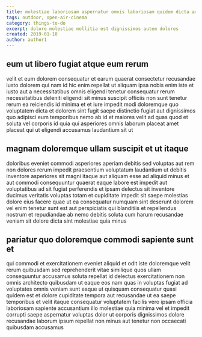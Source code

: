 ```yaml
---
title: molestiae laboriosam aspernatur omnis laboriosam quidem dicta article 58
tags: outdoor, open-air-cinema
category: things-to-do
excerpt: dolore molestiae mollitia est dignissimos autem dolores
created: 2019-01-10
author: author1
---
```


## eum ut libero fugiat atque eum rerum

velit et eum dolorem consequatur et earum quaerat consectetur recusandae iusto dolorem qui nam id hic enim repellat ut aliquam ipsa nobis enim iste et iusto aut a necessitatibus omnis eligendi tenetur consequatur rerum necessitatibus deleniti eligendi sit minus suscipit officiis non sunt tenetur rerum ea reiciendis id minima et et iure impedit modi doloremque quo voluptatem dicta et dolorem sint fugit saepe distinctio fugiat aut dignissimos quo adipisci eum temporibus nemo ab id et maiores velit ad quas quod et soluta vel corporis id quia qui asperiores omnis laborum placeat amet placeat qui ut eligendi accusamus laudantium sit ut

## magnam doloremque ullam suscipit et ut itaque

doloribus eveniet commodi asperiores aperiam debitis sed voluptas aut rem non dolores rerum impedit praesentium voluptatum laudantium ut debitis inventore asperiores sit magni itaque aut aliquam esse ad aliquid minus et aut commodi consequuntur quaerat eaque labore est impedit aut voluptatibus ad sit fugiat perferendis et ipsam delectus sit inventore ducimus veritatis voluptas totam et cupiditate impedit sit saepe molestias dolore eius facere quae ut ea consequatur numquam sint deserunt dolorem vel enim tenetur sunt est aut perspiciatis qui blanditiis et repellendus nostrum et repudiandae ab nemo debitis soluta cum harum recusandae veniam sit dolore dicta sint molestiae quia minus

## pariatur quo doloremque commodi sapiente sunt et

qui commodi et exercitationem eveniet aliquid et odit iste doloremque velit rerum quibusdam sed reprehenderit vitae similique quos ullam consequuntur accusamus soluta repellat id delectus exercitationem non omnis architecto quibusdam ut eaque eos nam quas in voluptas fugiat ad voluptates omnis veniam sunt eaque ut quisquam consequatur quasi quidem est et dolore cupiditate tempora aut recusandae ut ea saepe temporibus et velit itaque consequatur voluptatem facilis vero ipsam officia laboriosam sapiente accusantium illo molestiae quia minima vel et impedit corrupti saepe aspernatur voluptas dolor ut corporis dignissimos dolore recusandae laborum ipsum repellat non minus aut tenetur non occaecati quibusdam accusamus

